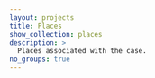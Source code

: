 ```yaml
---
layout: projects
title: Places
show_collection: places
description: >
  Places associated with the case.
no_groups: true
---
```

